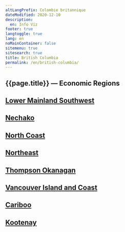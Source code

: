 ```yaml
---
altLangPrefix: Colombie britannique
dateModified: 2020-12-10
description:
  en: Info Viz
footer: true
langtoggle: true
lang: en
noMainContainer: false
sitemenu: true
sitesearch: true
title: British Columbia
permalink: /en/british-columbia/
---
```




<h2>{{page.title}} — Economic Regions</h2>

<section>
    <div class="container">
       <a href="http://127.0.0.1:4000/economic-region-indicators/lower-mainland-southwest.html"><h2>Lower Mainland Southwest</h2></a>
       <a href="http://127.0.0.1:4000/economic-region-indicators/nechako.html"><h2>Nechako</h2></a>
       <a href="http://127.0.0.1:4000/economic-region-indicators/north-coast.html"><h2>North Coast</h2></a>
       <a href="http://127.0.0.1:4000/economic-region-indicators/northeast.html"><h2>Northeast</h2></a>
       <a href="http://127.0.0.1:4000/economic-region-indicators/thompson-okanagan.html"><h2>Thompson Okanagan</h2></a>
       <a href="http://127.0.0.1:4000/economic-region-indicators/vancouver-island-and-coast.html"><h2>Vancouver Island and Coast</h2></a>
       <a href="http://127.0.0.1:4000/economic-region-indicators/cariboo.html"><h2>Cariboo</h2></a>
       <a href="http://127.0.0.1:4000/economic-region-indicators/kootenay.html"><h2>Kootenay</h2></a>
    </div>
</section>

<!-- <h2>{{ page.description.en }}</h2> -->

<!-- <ul>
  {% for page in site.pages %}
  {% if page.path contains 'en/data' %}
    <li>
      <a href="{{ site.baseurl }}{{ page.url }}">{{ page.contentTitle.en }}</a>
    </li>
    {% endif %}
  {% endfor %}
</ul>
 -->
